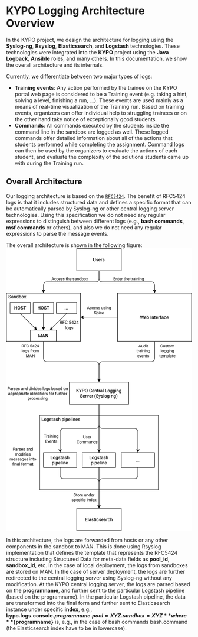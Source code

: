 # KYPO Logging Architecture Overview
In the KYPO project, we design the architecture for logging using the **Syslog-ng**, **Rsyslog**, **Elasticsearch**, and **Logstash** technologies. These technologies were integrated into the **KYPO** project using the **Java Logback**, **Ansible** roles, and many others. In this documentation, we show the overall architecture and its internals.

Currently, we differentiate between two major types of logs:

 * **Training events**:  Any action performed by the trainee on the KYPO portal web page is considered to be a Training event (e.g. taking a hint, solving a level, finishing a run, ...). These events are used mainly as a means of real-time visualization of the Training run. Based on training events, organizers can offer individual help to struggling trainees or on the other hand take notice of exceptionally good students.
 * **Commands**: All commands executed by the students inside the command line in the sandbox are logged as well. These logged commands offer detailed information about all of the actions that students performed while completing the assignment. Command logs can then be used by the organizers to evaluate the actions of each student, and evaluate the complexity of the solutions students came up with during the Training run.

## Overall Architecture
Our logging architecture is based on the  [`RFC5424`](https://tools.ietf.org/html/rfc5424). The benefit of RFC5424 logs is that it includes structured data and defines a specific format that can be automatically parsed by Syslog-ng or other central logging server technologies. Using this specification we do not need any regular expressions to distinguish between different logs (e.g., **bash commands**, **msf commands** or others), and also we do not need any regular expressions to parse the message events.

The overall architecture is shown in the following figure:
![KYPO-Logging-Architecture](../../img/extras/logging/KYPO-Logging-Architecture.png)

In this architecture, the logs are forwarded from hosts or any other components in the sandbox to MAN. This is done using Rsyslog implementation that defines the template that represents the RFC5424 structure including Structured Data for meta-data fields as **pool_id**, **sandbox_id**, etc. In the case of local deployment, the logs from sandboxes are stored on MAN. In the case of server deployment, the logs are further redirected to the central logging server using Syslog-ng without any modification. At the KYPO central logging server, the logs are parsed based on the **programname**, and further sent to the particular Logstash pipeline (based on the programname). In the particular Logstash pipeline, the data are transformed into the final form and further sent to Elasticsearch instance under specific **index**, e.g., **kypo.logs.console.${programname}.pool=XYZ.sandbox=XYZ** where **${programname}** is, e.g., in the case of bash commands bash.command (the Elasticsearch index have to be in lowercase).
